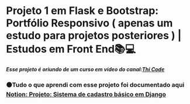 # Projeto 1 em Flask e Bootstrap: Portfólio Responsivo ( apenas um estudo para projetos posteriores ) | Estudos em Front End📚💻

***Esse projeto é oriundo de um curso em vídeo do canal:[Thi Code](https://www.youtube.com/@thi_code)*** 

### ⚫Tudo o que aprendi com esse projeto foi documentado aqui [Notion: Projeto: Sistema de cadastro básico em Django ](https://tungsten-visor-446.notion.site/Projeto-1-Portf-lio-Responsivo-com-Bootstrap-e-Flask-apenas-um-estudo-para-projetos-posteriores-8866c0c9ab704bbab0f5e3c51c3f5307?pvs=4)
